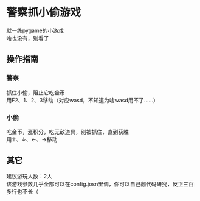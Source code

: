 # 警察抓小偷游戏

就一练pygame的小游戏<br>
啥也没有，别看了

## 操作指南
### 警察
抓住小偷，阻止它吃金币<br>
用F2、1、2、3移动（对应wasd，不知道为啥wasd用不了……）
### 小偷
吃金币，涨积分，吃无敌道具，别被抓住，直到获胜<br>
用↑、↓、←、→移动

## 其它
建议游玩人数：2人<br>
该游戏参数几乎全部可以在config.josn里调，你可以自己翻代码研究，反正三百多行也不长（